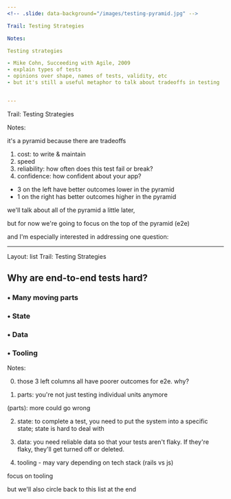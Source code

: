 ```yaml
---
<!-- .slide: data-background="/images/testing-pyramid.jpg" -->

Trail: Testing Strategies

Notes:

Testing strategies

- Mike Cohn, Succeeding with Agile, 2009
- explain types of tests
- opinions over shape, names of tests, validity, etc
- but it's still a useful metaphor to talk about tradeoffs in testing


---
```

<!-- .slide: data-background="/images/testing-pyramid-tradeoffs.jpg" -->

Trail: Testing Strategies

Notes:

it's a pyramid because there are tradeoffs

1) cost: to write & maintain
2) speed
3) reliability: how often does this test fail or break?
4) confidence: how confident about your app?

- 3 on the left have better outcomes lower in the pyramid
- 1 on the right has better outcomes higher in the pyramid

we'll talk about all of the pyramid a little later, 

but for now we're going to focus on the top of the pyramid (e2e)

and I'm especially interested in addressing one question:

---

Layout: list
Trail: Testing Strategies

## Why are end-to-end tests hard?

### • Many moving parts

<!-- .element: class="fragment" -->

### • State

<!-- .element: class="fragment" -->

### • Data

<!-- .element: class="fragment" -->

### **•** **Tooling**

<!-- .element: class="fragment" -->

Notes:

0) those 3 left columns all have poorer outcomes for e2e. why?

1) parts: you're not just testing individual units anymore

(parts): more could go wrong

2) state: to complete a test, you need to put the system into a specific state; state is hard to deal with

3) data: you need reliable data so that your tests aren't flaky. If they're flaky, they'll get turned off or deleted.

4) tooling - may vary depending on tech stack (rails vs js)

focus on tooling

but we'll also circle back to this list at the end
